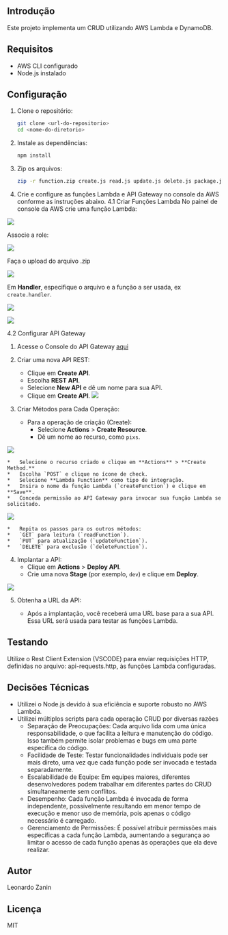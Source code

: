 ## Introdução

Este projeto implementa um CRUD utilizando AWS Lambda e DynamoDB.

## Requisitos

-   AWS CLI configurado
-   Node.js instalado

## Configuração

1. Clone o repositório:
    ```sh
    git clone <url-do-repositorio>
    cd <nome-do-diretorio>
    ```
2. Instale as dependências:
    ```sh
    npm install
    ```
3. Zip os arquivos:
    ```sh
    zip -r function.zip create.js read.js update.js delete.js package.json node_modules
    ```
4. Crie e configure as funções Lambda e API Gateway no console da AWS conforme as instruções abaixo.
4.1 Criar Funções Lambda
No painel de console da AWS crie uma função Lambda:

![](https://t9013111682.p.clickup-attachments.com/t9013111682/5e2bea54-e70b-4bbf-bb8e-87760c9185f3/image.png)

Associe a role:

![](https://t9013111682.p.clickup-attachments.com/t9013111682/8afddf05-46ec-4178-a66a-ef5b93ffbd06/image.png)

Faça o upload do arquivo .zip

![](https://t9013111682.p.clickup-attachments.com/t9013111682/28ba07f6-e93b-435e-9a5c-7fefa8f05826/image.png)

Em **Handler**, especifique o arquivo e a função a ser usada, ex `create.handler`.

![](https://t9013111682.p.clickup-attachments.com/t9013111682/f0a798d6-9ff1-4d71-8539-cb52479a2aa3/image.png)

![](https://t9013111682.p.clickup-attachments.com/t9013111682/ff2a7268-a349-4ea5-914f-b0e159ccd24a/image.png)

4.2 Configurar API Gateway

1. Acesse o Console do API Gateway [aqui](https://console.aws.amazon.com/apigateway)
2. Criar uma nova API REST:
    *   Clique em **Create API**.
    *   Escolha **REST API**.
    *   Selecione **New API** e dê um nome para sua API.
    *   Clique em **Create API**.
![](https://t9013111682.p.clickup-attachments.com/t9013111682/f50cab12-cc6e-45d0-863f-b7814237f388/image.png)

3. Criar Métodos para Cada Operação:
    *   Para a operação de criação (Create):
        *   Selecione **Actions** > **Create Resource**.
        *   Dê um nome ao recurso, como `pixs`.

![](https://t9013111682.p.clickup-attachments.com/t9013111682/8b8d4950-4b42-4019-9d3d-4fd6c93b8f8d/image.png)

    *   Selecione o recurso criado e clique em **Actions** > **Create Method.**
    *   Escolha `POST` e clique no ícone de check.
    *   Selecione **Lambda Function** como tipo de integração.
    *   Insira o nome da função Lambda (`createFunction`) e clique em **Save**.
    *   Conceda permissão ao API Gateway para invocar sua função Lambda se solicitado.

![](https://t9013111682.p.clickup-attachments.com/t9013111682/29787f03-0de6-4c0e-8164-91ed484ada10/image.png)

    *   Repita os passos para os outros métodos:
    *   `GET` para leitura (`readFunction`).
    *   `PUT` para atualização (`updateFunction`).
    *   `DELETE` para exclusão (`deleteFunction`).

4. Implantar a API:
    *   Clique em **Actions** > **Deploy API**.
    *   Crie uma nova **Stage** (por exemplo, `dev`) e clique em **Deploy**.

![](https://t9013111682.p.clickup-attachments.com/t9013111682/53a376b4-a2e3-4e76-b2a3-f180b4a25633/image.png)

5. Obtenha a URL da API:

    *   Após a implantação, você receberá uma URL base para a sua API. Essa URL será usada para testar as funções Lambda.

## Testando

Utilize o Rest Client Extension (VSCODE) para enviar requisições HTTP, definidas no arquivo: api-requests.http, às funções Lambda configuradas.

## Decisões Técnicas

-   Utilizei o Node.js devido à sua eficiência e suporte robusto no AWS Lambda.
-   Utilizei múltiplos scripts para cada operação CRUD por diversas razões
    -   Separação de Preocupações: Cada arquivo lida com uma única responsabilidade, o que facilita a leitura e manutenção do código. Isso também permite isolar problemas e bugs em uma parte específica do código.
    -   Facilidade de Teste: Testar funcionalidades individuais pode ser mais direto, uma vez que cada função pode ser invocada e testada separadamente.
    -   Escalabilidade de Equipe: Em equipes maiores, diferentes desenvolvedores podem trabalhar em diferentes partes do CRUD simultaneamente sem conflitos.
    -   Desempenho: Cada função Lambda é invocada de forma independente, possivelmente resultando em menor tempo de execução e menor uso de memória, pois apenas o código necessário é carregado.
    -   Gerenciamento de Permissões: É possível atribuir permissões mais específicas a cada função Lambda, aumentando a segurança ao limitar o acesso de cada função apenas às operações que ela deve realizar.

## Autor

Leonardo Zanin

## Licença

MIT

